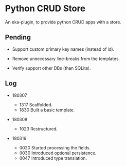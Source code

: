 Python CRUD Store
=================

  An eka-plugin, to provide python CRUD apps with a store.

Pending
-------

* Support custom primary key names (instead of id).

* Remove unnecessary line-breaks from the templates.

* Verify support other DBs (than SQLite).

Log
---

* 180307

  * 1317  Scaffolded.
  * 1830  Built a basic template.

* 180308

  * 1023  Restructured.

* 180316

  * 0020  Started processing the fields.
  * 0030  Introduced optional persistence.
  * 0047  Introduced type translation.
